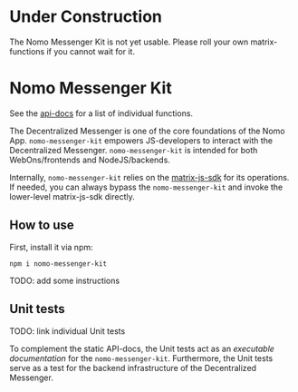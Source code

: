 # Under Construction

The Nomo Messenger Kit is not yet usable.
Please roll your own matrix-functions if you cannot wait for it.

# Nomo Messenger Kit

See the [api-docs](api-docs/modules.md) for a list of individual functions.

The Decentralized Messenger is one of the core foundations of the Nomo App.
`nomo-messenger-kit` empowers JS-developers to interact with the Decentralized Messenger.
`nomo-messenger-kit` is intended for both WebOns/frontends and NodeJS/backends.

Internally, `nomo-messenger-kit` relies on the [matrix-js-sdk](https://www.npmjs.com/package/matrix-js-sdk) for its operations.
If needed, you can always bypass the `nomo-messenger-kit` and invoke the lower-level matrix-js-sdk directly.

## How to use

First, install it via npm:

`npm i nomo-messenger-kit`

TODO: add some instructions

## Unit tests

TODO: link individual Unit tests

To complement the static API-docs, the Unit tests act as an *executable documentation* for the `nomo-messenger-kit`.
Furthermore, the Unit tests serve as a test for the backend infrastructure of the Decentralized Messenger.
